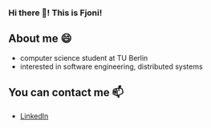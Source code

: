 ### Hi there 👋! This is Fjoni!
<!--
**fjoniyz/fjoniyz** is a ✨ _special_ ✨ repository because its `README.md` (this file) appears on your GitHub profile.

Here are some ideas to get you started:

- 🔭 I’m currently working on ...
- 🌱 I’m currently learning ...
- 👯 I’m looking to collaborate on ...
- 🤔 I’m looking for help with ...
- 💬 Ask me about ...
- 📫 How to reach me: ...
- 😄 Pronouns: ...
- ⚡ Fun fact: ...
-->
## About me 😄
<ul>
<li>computer science student at TU Berlin</li>
<li>interested in software engineering, distributed systems</li>
</ul>

## You can contact me 📫
<ul>
<li><a href="https://www.linkedin.com/in/fjoni-yzeiri-9770471aa/">LinkedIn</a></li>
</ul>
